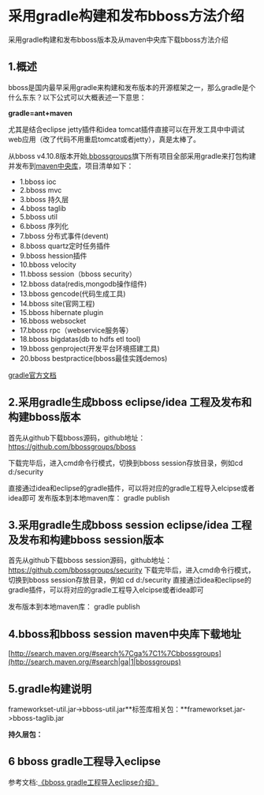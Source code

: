 # 采用gradle构建和发布bboss方法介绍 

采用gradle构建和发布bboss版本及从maven中央库下载bboss方法介绍

## **1.概述**

bboss是国内最早采用gradle来构建和发布版本的开源框架之一，那么gradle是个什么东东？以下公式可以大概表述一下意思：

**gradle=ant+maven**

尤其是结合eclipse jetty插件和idea tomcat插件直接可以在开发工具中中调试web应用（改了代码不用重启tomcat或者jetty），真是太棒了。

从bboss v4.10.8版本开始,[bbossgroups](https://github.com/bbossgroups)旗下所有项目全部采用gradle来打包构建并发布到[maven中央库](http://search.maven.org/#search|ga|1|bbossgroups)，项目清单如下：

- 1.bboss ioc
- 2.bboss mvc
- 3.bboss 持久层
- 4.bboss taglib
- 5.bboss util
- 6.bboss 序列化
- 7.bboss 分布式事件(devent)
- 8.bboss quartz定时任务插件
- 9.bboss hession插件
- 10.bboss velocity
- 11.bboss session（bboss security）
- 12.bboss data(redis,mongodb操作组件)
- 13.bboss gencode(代码生成工具)
- 14.bboss site(官网工程)
- 15.bboss hibernate plugin
- 16.bboss websocket
- 17.bboss rpc（webservice服务等）
- 18.bboss bigdatas(db to hdfs etl  tool)
- 19.bboss genproject(开发平台环境搭建工具)
- 20.bboss bestpractice(bboss最佳实践demos)

[gradle官方文档](https://docs.gradle.org/current/userguide/installation.html)

## **2.采用gradle生成bboss eclipse/idea 工程及发布和构建bboss版本**

首先从github下载bboss源码，github地址：https://github.com/bbossgroups/bboss

下载完毕后，进入cmd命令行模式，切换到bboss session存放目录，例如cd d:/security

直接通过idea和eclipse的gradle插件，可以将对应的gradle工程导入elcipse或者idea即可  发布版本到本地maven库：
gradle publish

## 3.采用gradle生成bboss session eclipse/idea 工程及发布和构建bboss session版本

首先从github下载bboss session源码，github地址：https://github.com/bbossgroups/security
下载完毕后，进入cmd命令行模式，切换到bboss session存放目录，例如
cd d:/security
直接通过idea和eclipse的gradle插件，可以将对应的gradle工程导入elcipse或者idea即可

发布版本到本地maven库：
gradle publish  



## **4.bboss和bboss session maven中央库下载地址**

[http://search.maven.org/#search%7Cga%7C1%7Cbbossgroups](http://search.maven.org/#search|ga|1|bbossgroups)

## 5.gradle构建说明

frameworkset-util.jar->bboss-util.jar**标签库相关包：**frameworkset.jar->bboss-taglib.jar

**持久层包：**

## **6 bboss gradle工程导入eclipse**

参考文档:[《bboss gradle工程导入eclipse介绍》](http://yin-bp.iteye.com/blog/2313145)

